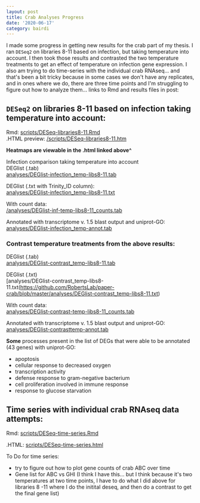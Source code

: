 ```yaml
---
layout: post
title: Crab Analyses Progress
date: '2020-06-17'
category: bairdi
---
```

I made some progress in getting new results for the crab part of my thesis. I ran `DESeq2` on libraries 8-11 based on infection, but taking temperature into account. I then took those results and contrasted the two temperature treatments to get an effect of temperature on infection gene expression. I also am trying to do time-series with the individual crab RNAseq... and that's been a bit tricky because in some cases we don't have any replicates, and in ones where we do, there are three time points and I'm struggling to figure out how to analyze them... links to Rmd and results files in post: 

## `DESeq2` on libraries 8-11 based on infection taking temperature into account: 
Rmd: [scripts/DESeq-libraries8-11.Rmd](https://github.com/RobertsLab/paper-crab/blob/master/scripts/DESeq-libraries8-11.Rmd)      
.HTML preview: [/scripts/DESeq-libraries8-11.htm](https://htmlpreview.github.io/?https://github.com/RobertsLab/paper-crab/blob/master/scripts/DESeq-libraries8-11.html)      

**Heatmaps are viewable in the .html linked above^**

Infection comparison taking temperature into account       
DEGlist (.tab)             
[analyses/DEGlist-infection_temp-libs8-11.tab](https://github.com/RobertsLab/paper-crab/blob/master/analyses/DEGlist-infection_temp-libs8-11.tab)        

DEGlist (.txt with Trinity_ID column):            
[analyses/DEGlist-infection_temp-libs8-11.txt](https://github.com/RobertsLab/paper-crab/blob/master/analyses/DEGlist-infection_temp-libs8-11.txt)        

With count data:        
[/analyses/DEGlist-inf-temp-libs8-11_counts.tab](https://github.com/RobertsLab/paper-crab/blob/master/analyses/DEGlist-inf-temp-libs8-11_counts.tab)      
 
Annotated with transcriptome v. 1.5 blast output and uniprot-GO:          
[analyses/DEGlist-infection_temp-annot.tab](https://github.com/RobertsLab/paper-crab/blob/master/analyses/DEGlist-infection_temp-annot.tab)    

### Contrast temperature treatments from the above results:    
DEGlist (.tab)          
[analyses/DEGlist-contrast_temp-libs8-11.tab](https://github.com/RobertsLab/paper-crab/blob/master/analyses/DEGlist-contrast_temp-libs8-11.tab)     

DEGlist (.txt)          
[analyses/DEGlist-contrast_temp-libs8-11.txt(https://github.com/RobertsLab/paper-crab/blob/master/analyses/DEGlist-contrast_temp-libs8-11.txt)       

With count data:          
[analyses/DEGlist-contrast-temp-libs8-11_counts.tab](https://github.com/RobertsLab/paper-crab/blob/master/analyses/DEGlist-contrast-temp-libs8-11_counts.tab)      

Annotated with transcriptome v. 1.5 blast output and uniprot-GO:           
[analyses/DEGlist-contrasttemp-annot.tab](https://github.com/RobertsLab/paper-crab/blob/master/analyses/DEGlist-contrasttemp-annot.tab)

**Some** processes present in the list of DEGs that were able to be annotated (43 genes) with uniprot-GO:     
- apoptosis    
- cellular response to decreased oxygen     
- transcription activity    
- defense response to gram-negative bacterium      
- cell proliferation involved in immune response      
- response to glucose starvation    

## Time series with individual crab RNAseq data attempts: 

Rmd: [scripts/DESeq-time-series.Rmd](https://github.com/RobertsLab/paper-crab/blob/master/scripts/DESeq-time-series.Rmd)      

.HTML: [scripts/DESeq-time-series.html](https://htmlpreview.github.io/?https://github.com/RobertsLab/paper-crab/blob/master/scripts/DESeq-time-series.html)

To Do for time series:       
- try to figure out how to plot gene counts of crab ABC over time      
- Gene list for ABC vs GHI (I think I have this... but I think because it's two temperatures at two time points, I have to do what I did above for libraries 8 -11 where I do the initital deseq, and then do a contrast to get the final gene list)





